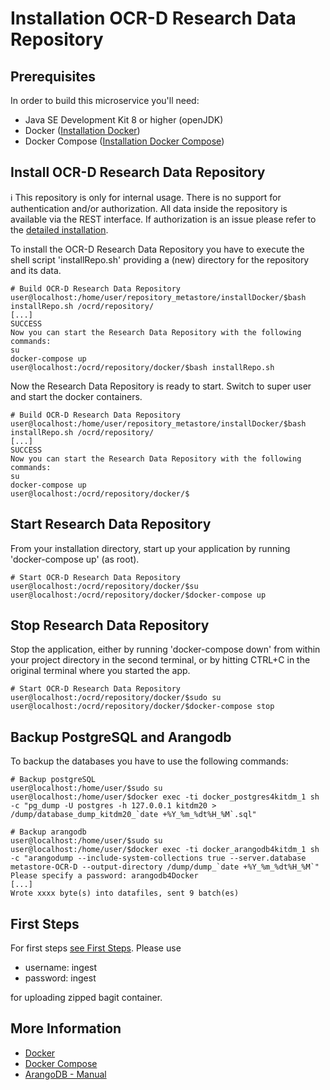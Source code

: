 # Installation OCR-D Research Data Repository

## Prerequisites

In order to build this microservice you'll need:

* Java SE Development Kit 8 or higher (openJDK) 
* Docker ([Installation Docker](installationDocker.md))
* Docker Compose ([Installation Docker Compose](installationDocker.md#installation-docker-compose))


## Install OCR-D Research Data Repository 
:information_source: This repository is only for internal usage. There is no support for authentication and/or authorization.
All data inside the repository is available via the REST interface. If authorization is an issue please refer to
the [detailed installation](../installation.md). 

To install the OCR-D Research Data Repository you have to execute the shell script 'installRepo.sh' providing a
(new) directory for the repository and its data.

```bash=bash
# Build OCR-D Research Data Repository
user@localhost:/home/user/repository_metastore/installDocker/$bash installRepo.sh /ocrd/repository/
[...]
SUCCESS
Now you can start the Research Data Repository with the following commands:
su
docker-compose up
user@localhost:/ocrd/repository/docker/$bash installRepo.sh
```
Now the Research Data Repository is ready to start. Switch to super user and start 
the docker containers.
```bash=bash
# Build OCR-D Research Data Repository
user@localhost:/home/user/repository_metastore/installDocker/$bash installRepo.sh /ocrd/repository/
[...]
SUCCESS
Now you can start the Research Data Repository with the following commands:
su
docker-compose up
user@localhost:/ocrd/repository/docker/$
```
## Start Research Data Repository
From your installation directory, start up your application by running 'docker-compose up' (as root).
```bash=bash
# Start OCR-D Research Data Repository
user@localhost:/ocrd/repository/docker/$su
user@localhost:/ocrd/repository/docker/$docker-compose up
```
## Stop Research Data Repository
Stop the application, either by running 'docker-compose down' from within your project directory 
in the second terminal, or by hitting CTRL+C in the original terminal where you started the app.
```bash=bash
# Start OCR-D Research Data Repository
user@localhost:/ocrd/repository/docker/$sudo su
user@localhost:/ocrd/repository/docker/$docker-compose stop
```
## Backup PostgreSQL and Arangodb
To backup the databases you have to use the following commands:
```bash=bash
# Backup postgreSQL
user@localhost:/home/user/$sudo su
user@localhost:/home/user/$docker exec -ti docker_postgres4kitdm_1 sh -c "pg_dump -U postgres -h 127.0.0.1 kitdm20 > /dump/database_dump_kitdm20_`date +%Y_%m_%dt%H_%M`.sql"
```
```bash=bash
# Backup arangodb
user@localhost:/home/user/$sudo su
user@localhost:/home/user/$docker exec -ti docker_arangodb4kitdm_1 sh -c "arangodump --include-system-collections true --server.database metastore-OCR-D --output-directory /dump/dump_`date +%Y_%m_%dt%H_%M`"
Please specify a password: arangodb4Docker
[...]
Wrote xxxx byte(s) into datafiles, sent 9 batch(es)
```

## First Steps
For first steps [see First Steps](../installation.md#first-steps).
Please use 
*   username: ingest
*   password: ingest

for uploading zipped bagit container.

## More Information

* [Docker](https://www.docker.com/)
* [Docker Compose](https://docs.docker.com/compose/)
* [ArangoDB - Manual](https://docs.arangodb.com/3.4/Manual/)

